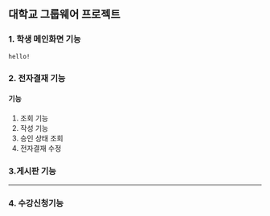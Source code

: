 
## 대학교 그룹웨어 프로젝트 

### 1. 학생 메인화면 기능

```
hello!
```

### 2. 전자결재 기능
#### 기능
1. 조회 기능 
2. 작성 기능 
3. 승인 상태 조회
4. 전자결재 수정

### 3.게시판 기능
---

### 4. 수강신청기능 





